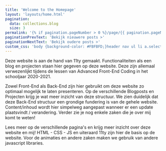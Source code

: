 ```yaml
---
title: 'Welcome to the Homepage'
layout: 'layouts/home.html'
pagination:
  data: collections.blog
  size: 3
permalink: '{% if pagination.pageNumber > 0 %}/page/{{ pagination.pageNumber }}{% endif %}/index.html'
paginationPrevText: 'Bekijk nieuwere posts >'
paginationNextText: 'Bekijk oudere posts >'
custom_css: 'body {background-color: #FBFBFD;}header nav ul li a.selected{color: #FBFBFD;}'
---
```


Deze website is aan de hand van 11ty gemaakt. Functionaliteiten als een blog en projecten staan hier gegeven op deze website.
Deze zijn allemaal verwezenlijkt tijdens de lessen van Advanced Front-End Coding in het schooljaar 2020-2021.

Zowel Front-End als Back-End zijn hier gebruikt om deze website zo optimaal mogelijk te laten presenteren.
Op de verschillende Blogposts en Projecten krijg je wat meer inzicht van deze structuur.
We zien duidelijk dat deze Back-End structuur een grondige fundering is van de gehele website. Content/inhoud wordt hier simpelweg aangepast wanneer
er een update plaatsvindt / verandering.
Verder zie je nog enkele zaken die je over mij komt te weten!

Lees meer op de verschillende pagina's en krijg meer inzicht over deze website en mij!
HTML -  CSS - JS en uiteraard 11ty zijn hier de basis op de website. Voor de animaties en andere zaken maken we gebruik van andere javascript libraries.
